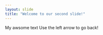 ```yaml
---
layout: slide
title: "Welcome to our second slide!"
---
```

My awsome text
Use the left arrow to go back!
